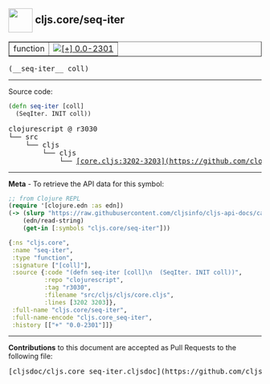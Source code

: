 ## <img width="48px" valign="middle" src="http://i.imgur.com/Hi20huC.png"> cljs.core/seq-iter

 <table border="1">
<tr>

<td>function</td>
<td><a href="https://github.com/cljsinfo/cljs-api-docs/tree/0.0-2301"><img valign="middle" alt="[+] 0.0-2301" src="https://img.shields.io/badge/+-0.0--2301-lightgrey.svg"></a> </td>
</tr>
</table>

 <samp>
(__seq-iter__ coll)<br>
</samp>

---





Source code:

```clj
(defn seq-iter [coll]
  (SeqIter. INIT coll))
```

 <pre>
clojurescript @ r3030
└── src
    └── cljs
        └── cljs
            └── <ins>[core.cljs:3202-3203](https://github.com/clojure/clojurescript/blob/r3030/src/cljs/cljs/core.cljs#L3202-L3203)</ins>
</pre>


---

__Meta__ - To retrieve the API data for this symbol:

```clj
;; from Clojure REPL
(require '[clojure.edn :as edn])
(-> (slurp "https://raw.githubusercontent.com/cljsinfo/cljs-api-docs/catalog/cljs-api.edn")
    (edn/read-string)
    (get-in [:symbols "cljs.core/seq-iter"]))
```

```clj
{:ns "cljs.core",
 :name "seq-iter",
 :type "function",
 :signature ["[coll]"],
 :source {:code "(defn seq-iter [coll]\n  (SeqIter. INIT coll))",
          :repo "clojurescript",
          :tag "r3030",
          :filename "src/cljs/cljs/core.cljs",
          :lines [3202 3203]},
 :full-name "cljs.core/seq-iter",
 :full-name-encode "cljs.core_seq-iter",
 :history [["+" "0.0-2301"]]}

```

---

__Contributions__ to this document are accepted as Pull Requests to the following file:

 <pre>
[cljsdoc/cljs.core_seq-iter.cljsdoc](https://github.com/cljsinfo/cljs-api-docs/blob/master/cljsdoc/cljs.core_seq-iter.cljsdoc)
</pre>

